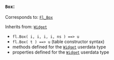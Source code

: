 ### `Box`:

Corresponds to:
[`Fl_Box`](http://www.fltk.org/doc-1.3/classFl__Box.html)

Inherits from:
[`Widget`](Widget)

*   `fl.Box( i, i, i, i, ns ) ==> u`
*   `fl.Box( t ) ==> u` (table constructor syntax)
*   methods defined for the [`Widget`](Widget) userdata type
*   properties defined for the [`Widget`](Widget) userdata type

